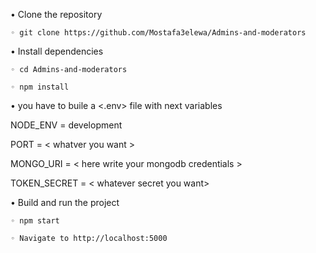 ﻿• Clone the repository

    ◦ git clone https://github.com/Mostafa3elewa/Admins-and-moderators

• Install dependencies

    ◦ cd Admins-and-moderators

    ◦ npm install

• you have to buile a <.env> file with next variables

NODE_ENV = development

PORT = < whatver you want >

MONGO_URI = < here write your mongodb credentials >

TOKEN_SECRET = < whatever secret you want>

• Build and run the project

    ◦ npm start

    ◦ Navigate to http://localhost:5000
